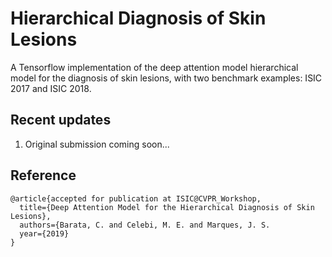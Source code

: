# Hierarchical Diagnosis of Skin Lesions
A Tensorflow implementation of the deep attention model hierarchical model for the diagnosis of skin lesions, with two benchmark examples: ISIC 2017 and ISIC 2018.

## Recent updates
1. Original submission coming soon...


## Reference

```
@article{accepted for publication at ISIC@CVPR_Workshop,
  title={Deep Attention Model for the Hierarchical Diagnosis of Skin Lesions},
  authors={Barata, C. and Celebi, M. E. and Marques, J. S.
  year={2019}
}
```
